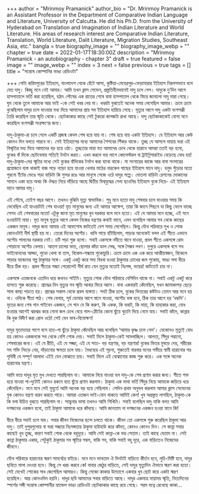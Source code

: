 +++
author = "Mrinmoy Pramanick"
author_bio = "Dr. Mrinmoy Pramanick is an Assistant Professor in the Department of Comparative Indian Language and Literature, University of Calcutta. He did his Ph.D. from the University of Hyderabad on Translation and Imagination of Indian Literature and World Literature.  His areas of research interest are Comparative Indian Literature, Translation, World Literature, Dalit Literature, Migration Studies, Southeast Asia, etc."
bangla = true
biography_image = ""
biography_image_webp = ""
chapter = true
date = 2022-01-17T18:30:00Z
description = "Mrinmoy Pramanick - an autobiography - chapter 3"
draft = true
featured = false
image = ""
image_webp = ""
index = 3
next = false
previous = true
tags = []
title = "সন্তোষ কোম্পানির ভাঙা রেডিওটা"

+++
গোটা করিমপুরের ইতিহাস, বাংলাদেশ থেকে হেঁটে আসা, কুষ্টিয়া-মেহেরপুর-ভেড়ামারার ইতিহাস নিরলসভাবে বলে যেত দাদু। কিচ্ছু মনে নেই আমার। আমি তখন ক্লাস সেভেন, প্রস্তুতিহীনভাবেই দাদু চলে গেল। দাদুকে দু’দিন আগে হাসপাতালে ভর্তি করা হয়েছিল, হঠাৎ পৌষের এক রাতের শেষে বাবা হাসপাতাল থেকে ফিরে জানালো দাদু মারা গেছে। ঘুম থেকে তুলে আমাকে আর ভাই -কে সেই খবর দেয় মা। খবরটা বুঝতেই অনেক সময় লেগেছিল আমার। ক্রমে ক্রমে বুঝেছিলাম দাদুর চলে যাওয়ার মধ্য দিয়ে আমাদের প্রায় সব ইতিহাস হারিয়ে গেছে। মৃত্যুর আগে দাদু একটা বংশপঞ্জী তৈরি করেছিল তার স্মৃতি থেকে। ছোটকাকার কাছে সেই টুকরো কাগজটা রাখা আছে। দাদু ছোটকাকাকেই যোগ্য মনে করেছিল বংশপঞ্জী সংরক্ষণের জন্য।

দাদু-ঠাকুমা-রা চলে গেলে একটি প্রজন্ম কেবল শেষ হয়ে যায় না। শেষ হয়ে যায় একটা ইতিহাস। যে ইতিহাস আর কেউ কোনও দিন বলতে পারবে না। সেই ইতিহাসের মধ্যে আমাদের শৈশবের শিঁকড় থাকে। তুচ্ছ যে আসলে মায়ায় ভরা এই বিস্মৃতির মধ্য দিয়ে আমাদের বড় হয়ে ওঠা। তুচ্ছতার মায়া যত আমাদের চোখ থেকে হারাবে আমরা ততই বড় হবো, বুকের বাঁ দিকে ছোটবেলায় সত্যিই টনটন করত। এখন করলে ভয় লাগে কোলেস্টরল বা ট্রাইগ্লিসারাইড বেড়েছে বোধ হয়! দাদু-ঠাকুমা-দের স্মৃতির মধ্যে সেই বুকের বাঁদিকের টনটন করা ব্যাথা থাকে। মা সংসারের কাজে আর বাবা সংসারের প্রয়োজনে ব্যস্ত থাকাই বাজ পড়ে ন্যাড়া হয়ে যাওয়া খেলার মাঠের নারকেল গাছের ইতিহাস মানে দাদু। হলুদ গুঁড়োর মতো পুরনো ইঁটের ভেঙে পড়া বাড়িটা কি সুন্দর রঙে আর মানুষে সেজে ওঠে দাদুর গল্পে। দোতলা বাড়িটা রেশনের দোকানের সামনে একা হয়ে অথচ কি ঔদ্ধত নিয়ে দাঁড়িয়ে আছে দ্বিতীয় বিশ্বযুদ্ধের সেনা ছাওনির ইতিহাস বুকে নিয়ে- এই ইতিহাস মানে আমার দাদু।

এই পৌষে, তেইশ বছর আগে। তখনও বুঝিনি মৃত্যু স্বাভাবিক। শুধু মনে হতো দাদু শেষবার চলে যাওয়ার সময় কি ভেবেছিল এই যাওয়াটাই শেষ যাওয়া! মৃত মানুষের জন্য এই আমার আক্ষেপ, তারা কি জানে পিছনে যা কিছু ফেলে যাচ্ছে সেসব এই শেষবারের মতো! এটুকু জানা মৃত মানুষের খুব দরকার বলে মনে হতো। এই যে আমার মনে হচ্ছে, এই মনে হওয়াটাই মায়া। মৃত মানুষ মৃত্যুর আগে কেবল নিজের যন্ত্রণার কথাই ভাবে, এমন বলেছিল আমার সব থেকে কাছের একজন মানুষ। দাদুর জন্য আমার এই আফশোষ কাটতেই বেশ সময় লেগেছিল। কিন্তু যৌথ পরিবারে সুখ ও শোক কোনওটাই দীর্ঘ স্থায়ী হয় না। তেরো দিনের অশৌচ। খালি পায়ে হাঁটছিলাম, পাড়ার অনেকেই বলল এই শীতে এভাবে অশৌচ পালনের দরকার নেই। চটি পড়া শুরু হলো। সবাই একসঙ্গে নদীতে স্নানে যাওয়া, প্রবল শীতে একসঙ্গে রোদ পোয়ানো অশৌচ বেলায়। আতপ চালের ভাত, ছোলার কাঁচা ডাল সেদ্ধ, সঙ্গে সৈন্ধব লবণ। দুপুরে একসঙ্গে বসে সব ভাইবোনদের আড্ডা, লুডো খেলা বা তাস, বিকেল-সন্ধ্যায় লুকোচুরি। ক্রমে ক্রমে এক এক করে আত্মীয়স্বজন, বিকেলে পাড়ার বয়স্কদের গল্প ঠাকুমার সঙ্গে। একটু একটু করে সদ্য বিধবা হওয়া ঠাকুমার চোখের জল শুকোয়, ভাঙা গলা ধীরে ধীরে ঠিক হয়। প্রবল শীতের সন্ধ্যা পেরোলেই দীর্ঘ রাত যেন মৃত্যুর মতোই নিঃসঙ্গ, ভয়ের! কাটতেই চায় না।

একসঙ্গে এতজনকে এতদিন ধরে কখনও পাইনি। মৃত্যুর শোক যৌথ পরিবারে বেশিদিন থাকে না। সবাই একটু একটু করে হাসতে শুরু করেছে। শ্রাদ্ধের দিন মৃত্যুর সব স্মৃতি আবার ফিরে আসে। বাবা একবারই কেঁদেছিল, যখন জামাকাপড় ছেড়ে সাদা কাছা পড়তে হয়। শ্রাদ্ধের সকাল থেকে প্রবল ব্যস্ততা। সবই ঠিক চলে, বুকের ভিতরের কষ্টটাও তেমন আর মনে হয় না। ওদিকে গীতা পাঠ। শেষ বেলায়, সূর্য ডোবার আগে স্নানে যাওয়া, অশৌচ ভঙ্গ হবে, ঠিক তার আগে হয় ‘ধম্বলি’। মৃতের জন্য শেষ গান গাইবেন একজন, সে গান যে কি করুণ, কি একক, কি ভরাট, কি মায়া, কি হাহাকার করা, বোধ হওয়ার আগেই ঝরঝর করে নোনা জল চোখ বেয়ে গাল-ঠোঁটের কোনা ছুঁয়ে থুতনি দিয়ে নেমে যায়। সবাই কাঁদে, কান্নার কি বুক বিদীর্ণ করা রোল ওঠে! সেই যেন ভাব-বিমোক্ষণ!

দাদুর মৃতদেহের পাশে বসে হাত-পা ছুঁড়ে ঠাকুমা কেঁদেছিল আর বলেছিল ‘আমার কৃষ্ণ চলে গেল’। যেকোনও মৃত্যুই বোধ হয় কোনও একজনকে সব থেকে বেশি শোক দেয়। সবাই মিলে ঠাকুমা-কেই সামলাচ্ছিল। আলতা, সিঁদুর পরানো, শেষবারের জন্য। এই যে রীতি, এই যে সজ্জা, এই যে সত্য- বড় যন্ত্রণার, বড় যন্ত্রণার! বুকের ভিতর মুষড়ে দেয়, শরীরের সব শক্তি নিংড়ে নেয়, দাঁড়ানোর ক্ষমতা চলে যায়। বৈধব্যের এই সূচনা, শুরুতেই বারবার মনের গভীরে স্বামী হারানোর পর পৃথিবী যে সম্পূর্ণ আলাদা এইই যেন বোঝাতে চায়। সবাই মিলে এই বোঝানোর কাজ শুরু করে। এক সঙ্গে অনেক হারানোর যন্ত্রণা।

আমি ভয়ে দাদুর মৃত মুখ দেখতে পারছিলাম না। আমাকে নিয়ে যাওয়া হল দাদু-কে শেষ প্রণাম করার জন্য। শীতে শক্ত হয়ে যাওয়া পা-দুটোই কোনও রকমে হাত ছুঁয়ে প্রণাম করলাম। ঠাকুমা এক মাথা ভর্তি সিঁদুর নিয়ে আমাকে জড়িয়ে ধরে কেঁদেছিল। মনে মনে সেই মুহুর্তে আমি অনেক বড় হয়ে গেছিলাম। সেদিন প্রথম অনুভব করলাম আমার ক্লাস সেভেনের বুক কোনও যন্ত্রণা ধারন করতে পারে। আমরা এতজন ভাই-বোন থাকতে আমিই কেন! খুব অপ্রস্তুত লাগছিল, ঠাকুমা-কে কি বলা উচিত বুঝতে পারছিলাম না। সান্ত্বনার ভাষা তখনও আমি শিখিনি। সবাই বলেছিল দাদু নাকি বলত আমি দশজনের একজন হবো, তাই ঠাকুমা আমাকে ধরে কাঁদছে। আমি জানতাম না দশজনের একজন হওয়া মানে কি!

ধীরে ধীরে সবাই চলে যায়। সবার জীবন নিজেদের ছন্দে চলতে থাকে। জীবন তো একসঙ্গে শুরু করেছিল ঠাকুমা আর দাদু। তাই দুপুরগুলোয় বা ভরা সন্ধ্যার নিঃসঙ্গতায় ঠাকুমা হাউহাউ করে কাঁদত, কোনও কোনও দিন। সে কান্না সবার কাছেই খুব তুচ্ছ, কারণ সবাই শোক থেকে বহুদূরে। আমি সেই কান্না-কে ভয় পেতাম। তাই কাছে যেতাম না। সেই কান্না ঠাকুমার একার, সেটুকুই ঠাকুমার সব স্মৃতির সম্বল, বাকি সব, বাকি সবাই বহু দূরে, এক বাড়িতেও নিজেদের জীবনে।

যৌথ পরিবারে হারানোর স্মরণ সামর্থ্যের বাইরে। মনে মনে ভাবতাম ঐ দিনটাই বাড়িতে কীর্তন হবে, লুচি-মিষ্টি হবে, দাদুর ছবিতে মালা দেওয়া হবে। কিন্তু সে খরচ করবে কে! বাবার জেঠুর বাড়িতে, সেই দাদুর মৃত্যুদিন ঐভাবে স্মরণ করা হতো। সেই দেখেই শোকের সাধ জেগেছিল আমারও। কিন্তু সেজো কাকার উদ্যোগে একবার খুব ছোট করে একটা স্মরণ হয়েছিল। আর কোনওদিন হয়নি। দাদুর ছবি আমাদের সবার বাড়িতে আছে। দাদুর একমাত্র মায়াময় স্মৃতি, নিত্যদিনের স্পর্শের সঙ্গী সন্তোষ কোম্পানীর হ্যান্ডেল ভাঙা রেডিওটা ছোটকাকার কাছে রয়ে গেছে। পরম যত্নে রেখেছে কাকা...